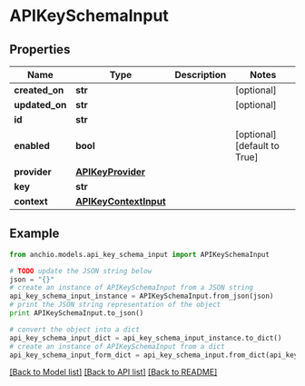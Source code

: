 # APIKeySchemaInput


## Properties

Name | Type | Description | Notes
------------ | ------------- | ------------- | -------------
**created_on** | **str** |  | [optional] 
**updated_on** | **str** |  | [optional] 
**id** | **str** |  | 
**enabled** | **bool** |  | [optional] [default to True]
**provider** | [**APIKeyProvider**](APIKeyProvider.md) |  | 
**key** | **str** |  | 
**context** | [**APIKeyContextInput**](APIKeyContextInput.md) |  | 

## Example

```python
from anchio.models.api_key_schema_input import APIKeySchemaInput

# TODO update the JSON string below
json = "{}"
# create an instance of APIKeySchemaInput from a JSON string
api_key_schema_input_instance = APIKeySchemaInput.from_json(json)
# print the JSON string representation of the object
print APIKeySchemaInput.to_json()

# convert the object into a dict
api_key_schema_input_dict = api_key_schema_input_instance.to_dict()
# create an instance of APIKeySchemaInput from a dict
api_key_schema_input_form_dict = api_key_schema_input.from_dict(api_key_schema_input_dict)
```
[[Back to Model list]](../README.md#documentation-for-models) [[Back to API list]](../README.md#documentation-for-api-endpoints) [[Back to README]](../README.md)


